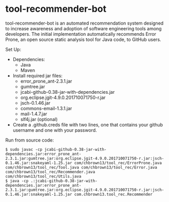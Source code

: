 # tool-recommender-bot
tool-recommender-bot is an automated recommendation system designed to increase awareness and adoption of software engineering tools among developers. The initial implementation automatically recommends Error Prone, an open source static analysis tool for Java code, to GitHub users.

Set Up:
* Dependencies:
	* Java
	* Maven
* Install required jar files: 
	* error_prone_ant-2.3.1.jar 
	* gumtree.jar 
	* jcabi-github-0.38-jar-with-dependencies.jar
	* org.eclipse.jgit-4.9.0.201710071750-r.jar
	* jsch-0.1.46.jar
	* commons-email-1.3.1.jar
	* mail-1.4.7.jar
	* slf4j.jar (optional)
* Create a .github.creds file with two lines, one that contains your github username and one with your password.


Run from source code:
```
$ sudo javac -cp jcabi-github-0.38-jar-with-dependencies.jar:error_prone_ant-2.3.1.jar:gumtree.jar:org.eclipse.jgit-4.9.0.201710071750-r.jar:jsch-0.1.46.jar:snakeyaml-1.25.jar com/chbrown13/tool_rec/ErrorProne.java com/chbrown13/tool_rec/Tool.java com/chbrown13/tool_rec/Error.java com/chbrown13/tool_rec/Recommender.java com/chbrown13/tool_rec/Utils.java
$ java -cp .:jcabi-github-0.38-jar-with-dependencies.jar:error_prone_ant-2.3.1.jar:gumtree.jar:org.eclipse.jgit-4.9.0.201710071750-r.jar:jsch-0.1.46.jar:snakeyaml-1.25.jar com.chbrown13.tool_rec.Recommender
```
